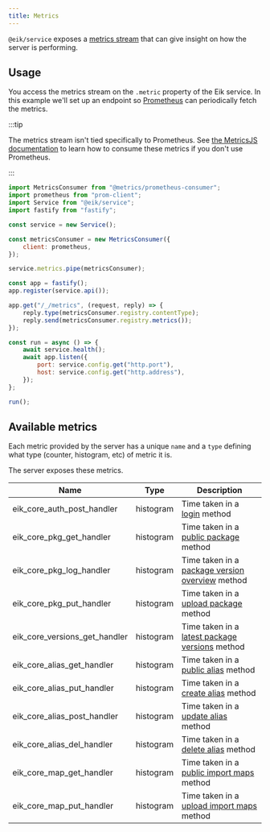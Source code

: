 ```yaml
---
title: Metrics
---
```


`@eik/service` exposes a [metrics stream](https://metrics-js.github.io/) that can give insight on how the server is performing.

## Usage

You access the metrics stream on the `.metric` property of the Eik service. In this example we'll set up an endpoint so [Prometheus](https://prometheus.io/) can periodically fetch the metrics.

:::tip

The metrics stream isn't tied specifically to Prometheus.
See [the MetricsJS documentation](https://metrics-js.github.io/introduction/getting-started/#create-a-consumer) to learn how to consume these metrics if you don't use Prometheus.

:::

```js
import MetricsConsumer from "@metrics/prometheus-consumer";
import prometheus from "prom-client";
import Service from "@eik/service";
import fastify from "fastify";

const service = new Service();

const metricsConsumer = new MetricsConsumer({
	client: prometheus,
});

service.metrics.pipe(metricsConsumer);

const app = fastify();
app.register(service.api());

app.get("/_/metrics", (request, reply) => {
	reply.type(metricsConsumer.registry.contentType);
	reply.send(metricsConsumer.registry.metrics());
});

const run = async () => {
	await service.health();
	await app.listen({
		port: service.config.get("http.port"),
		host: service.config.get("http.address"),
	});
};

run();
```

## Available metrics

Each metric provided by the server has a unique `name` and a `type` defining what type (counter, histogram, etc) of
metric it is.

The server exposes these metrics.

| Name                          | Type      | Description                                                                             |
| ----------------------------- | --------- | --------------------------------------------------------------------------------------- |
| eik_core_auth_post_handler    | histogram | Time taken in a [login](http-api.md#login) method                                       |
| eik_core_pkg_get_handler      | histogram | Time taken in a [public package](http-api.md#public-package-url) method                 |
| eik_core_pkg_log_handler      | histogram | Time taken in a [package version overview](http-api.md#package-version-overview) method |
| eik_core_pkg_put_handler      | histogram | Time taken in a [upload package](http-api.md#upload-a-package) method                   |
| eik_core_versions_get_handler | histogram | Time taken in a [latest package versions](http-api.md#latest-package-versions) method   |
| eik_core_alias_get_handler    | histogram | Time taken in a [public alias](http-api.md#public-alias-url) method                     |
| eik_core_alias_put_handler    | histogram | Time taken in a [create alias](http-api.md#create-alias) method                         |
| eik_core_alias_post_handler   | histogram | Time taken in a [update alias](http-api.md#update-alias) method                         |
| eik_core_alias_del_handler    | histogram | Time taken in a [delete alias](http-api.md#delete-alias) method                         |
| eik_core_map_get_handler      | histogram | Time taken in a [public import maps](http-api.md#public-import-map-url) method          |
| eik_core_map_put_handler      | histogram | Time taken in a [upload import maps](http-api.md#upload-an-import-map) method           |
